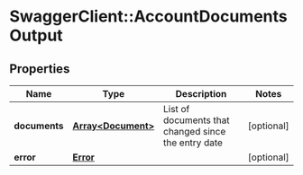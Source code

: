 # SwaggerClient::AccountDocumentsOutput

## Properties
Name | Type | Description | Notes
------------ | ------------- | ------------- | -------------
**documents** | [**Array&lt;Document&gt;**](Document.md) | List of documents that changed since the entry date | [optional] 
**error** | [**Error**](Error.md) |  | [optional] 


